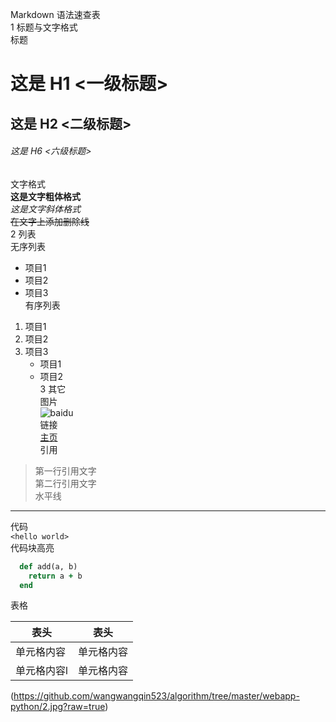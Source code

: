 Markdown 语法速查表  
1 标题与文字格式  
标题  
# 这是 H1 <一级标题>  
## 这是 H2 <二级标题>  
###### 这是 H6 <六级标题>  
文字格式  
**这是文字粗体格式**  
*这是文字斜体格式*  
~~在文字上添加删除线~~  
2 列表  
无序列表  
* 项目1  
* 项目2  
* 项目3  
有序列表  
1. 项目1  
2. 项目2  
3. 项目3  
   * 项目1  
   * 项目2  
3 其它  
图片  
![baidu](http://www.baidu.com/img/bdlogo.gif "百度logo")  
链接  
[主页](https://wangwangqin523.github.io)  
引用  
> 第一行引用文字  
> 第二行引用文字  
水平线  
***  
代码  
`<hello world>`  
代码块高亮  
```ruby  
  def add(a, b)  
    return a + b  
  end  
```  
表格  

  表头  | 表头  
  ------------- | -------------  
 单元格内容  | 单元格内容  
 单元格内容l  | 单元格内容 
(https://github.com/wangwangqin523/algorithm/tree/master/webapp-python/2.jpg?raw=true)